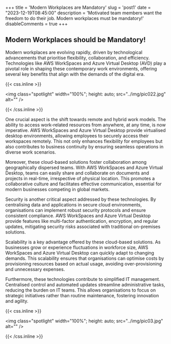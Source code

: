 +++
title = 'Modern Workplaces are Mandatory'
slug = 'post1'
date = "2023-12-19T08:45:00"
description = 'Motivated team members want the freedom to do their job. Modern workplaces must be mandatory!'
disableComments = true
+++

## Modern Workplaces should be Mandatory!

Modern workplaces are evolving rapidly, driven by technological advancements that prioritise flexibility, collaboration, and efficiency. Technologies like AWS WorkSpaces and Azure Virtual Desktop (AVD) play a pivotal role in shaping these contemporary work environments, offering several key benefits that align with the demands of the digital era.

{{< css.inline >}}

<img class="spotlight" width="100%";
height: auto;
src="../img/pic022.jpg"
alt="" />

{{< /css.inline >}}

One crucial aspect is the shift towards remote and hybrid work models. The ability to access work-related resources from anywhere, at any time, is now imperative. AWS WorkSpaces and Azure Virtual Desktop provide virtualised desktop environments, allowing employees to securely access their workspaces remotely. This not only enhances flexibility for employees but also contributes to business continuity by ensuring seamless operations in diverse work scenarios.

Moreover, these cloud-based solutions foster collaboration among geographically dispersed teams. With AWS WorkSpaces and Azure Virtual Desktop, teams can easily share and collaborate on documents and projects in real-time, irrespective of physical location. This promotes a collaborative culture and facilitates effective communication, essential for modern businesses competing in global markets.

Security is another critical aspect addressed by these technologies. By centralising data and applications in secure cloud environments, organisations can implement robust security protocols and ensure consistent compliance. AWS WorkSpaces and Azure Virtual Desktop provide features like multi-factor authentication, encryption, and regular updates, mitigating security risks associated with traditional on-premises solutions.

Scalability is a key advantage offered by these cloud-based solutions. As businesses grow or experience fluctuations in workforce size, AWS WorkSpaces and Azure Virtual Desktop can quickly adapt to changing demands. This scalability ensures that organisations can optimise costs by provisioning resources based on actual usage, avoiding over-provisioning and unnecessary expenses.

Furthermore, these technologies contribute to simplified IT management. Centralised control and automated updates streamline administrative tasks, reducing the burden on IT teams. This allows organisations to focus on strategic initiatives rather than routine maintenance, fostering innovation and agility.

{{< css.inline >}}

<img class="spotlight" width="100%";
height: auto;
src="../img/pic03.jpg"
alt="" />

{{< /css.inline >}}
